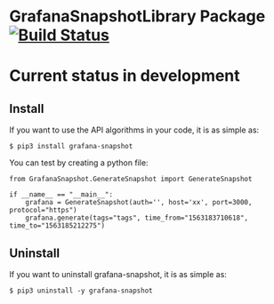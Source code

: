 # GrafanaSnapshotLibrary Package [![Build Status](https://travis-ci.com/ohmrefresh/GrafanaSnapshotLibrary.svg?branch=master)](https://travis-ci.com/ohmrefresh/GrafanaSnapshotLibrary)

# Current status in development

## Install
If you want to use the API algorithms in your code, it is as simple as:

    $ pip3 install grafana-snapshot

You can test by creating a python file:

```python3
from GrafanaSnapshot.GenerateSnapshot import GenerateSnapshot

if __name__ == "__main__":
    grafana = GenerateSnapshot(auth='', host='xx', port=3000, protocol="https")
    grafana.generate(tags="tags", time_from="1563183710618", time_to="1563185212275")

```

## Uninstall
If you want to uninstall grafana-snapshot, it is as simple as:

    $ pip3 uninstall -y grafana-snapshot
